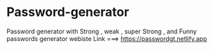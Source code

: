 # Password-generator
Password generator with Strong , weak , super Strong , and Funny passwords generator
webiste Link ===>   https://passwordgt.netlify.app
